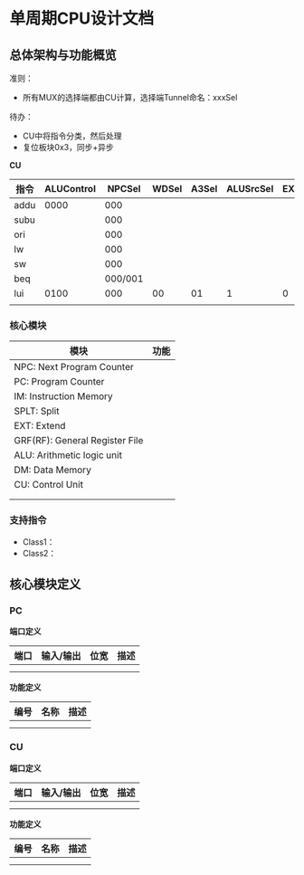 # 单周期CPU设计文档

## 总体架构与功能概览

准则：

*   所有MUX的选择端都由CU计算，选择端Tunnel命名：xxxSel



待办：

*   CU中将指令分类，然后处理
*   复位板块0x3，同步+异步



**CU**

| 指令 | ALUControl | NPCSel  | WDSel | A3Sel | ALUSrcSel | EXTOp | DMWr | !RFWr |
| ---- | ---------- | ------- | ----- | ----- | --------- | ----- | ---- | ----- |
| addu | 0000       | 000     |       |       |           |       |      |       |
| subu |            | 000     |       |       |           |       |      |       |
| ori  |            | 000     |       |       |           |       |      |       |
| lw   |            | 000     |       |       |           |       |      |       |
| sw   |            | 000     |       |       |           |       |      |       |
| beq  |            | 000/001 |       |       |           |       |      |       |
| lui  | 0100       | 000     | 00    | 01    | 1         | 0     | 0    | 0     |
|      |            |         |       |       |           |       |      |       |



### 核心模块

| 模块                           | 功能 |
| ------------------------------ | ---- |
| NPC: Next Program Counter      |      |
| PC: Program Counter            |      |
| IM: Instruction Memory         |      |
| SPLT: Split                    |      |
| EXT: Extend                    |      |
| GRF(RF): General Register File |      |
| ALU: Arithmetic logic unit     |      |
| DM: Data Memory                |      |
| CU: Control Unit               |      |
|                                |      |
|                                |      |

### 支持指令

*   Class1：
*   Class2：





## 核心模块定义

### PC

**端口定义**

| 端口 | 输入/输出 | 位宽 | 描述 |
| ---- | --------- | ---- | ---- |
|      |           |      |      |
|      |           |      |      |

**功能定义**

| 编号 | 名称 | 描述 |
| ---- | ---- | ---- |
|      |      |      |
|      |      |      |

### CU

**端口定义**

| 端口 | 输入/输出 | 位宽 | 描述 |
| ---- | --------- | ---- | ---- |
|      |           |      |      |
|      |           |      |      |

**功能定义**

| 编号 | 名称 | 描述 |
| ---- | ---- | ---- |
|      |      |      |
|      |      |      |







